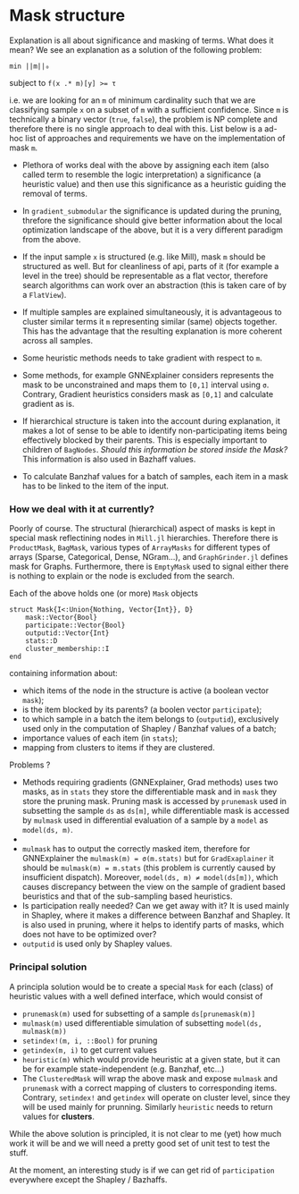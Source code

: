 # Mask structure

Explanation is all about significance and masking of terms. What does it mean? We see an explanation as a solution of the following problem:

``min ||m||₀``

subject to 
``f(x .* m)[y] >= τ	 ``

i.e. we are looking for an `m` of minimum cardinality such that we are classifying sample `x` on a subset of `m` with a sufficient confidence. Since `m` is technically a binary vector (`true`, `false`), the problem is NP complete and therefore there is no single approach to deal with this. List below is a ad-hoc list of approaches and requirements we have on the implementation of mask `m`. 

* Plethora of works deal with the above by assigning each item (also called term to resemble the logic interpretation) a significance (a heuristic value) and then use this significance as a heuristic guiding the removal of terms.

* In `gradient_submodular` the significance is updated during the pruning, threfore the significance should give better information about the local optimization landscape of the above, but it is a very different paradigm from the above.

* If the input sample `x` is structured (e.g. like Mill), mask `m` should be structured as well. But for cleanliness of api, parts of it (for example a level in the tree) should be representable as a flat vector, therefore search algorithms can work over an abstraction (this is taken care of by a `FlatView`).

* If multiple samples are explained simultaneously, it is advantageous to cluster similar terms it `m` representing similar (same) objects together. This has the advantage that the resulting explanation is more coherent across all samples.

* Some heuristic methods needs to take gradient with respect to `m`. 

* Some methods, for example GNNExplainer considers represents the mask to be unconstrained and maps them to `[0,1]` interval using `σ`. Contrary, Gradient heuristics considers mask as `[0,1]` and calculate gradient as is.

* If hierarchical structure is taken into the account during explanation, it makes a lot of sense to be able to identify non-participating items being effectively blocked by their parents. This is especially important to children of  `BagNodes`. *Should this information be stored inside the Mask?* This information is also used in Bazhaff values.

* To calculate Banzhaf values for a batch of samples, each item in a mask has to be linked to the item of the input.

### How we deal with it at currently?

Poorly of course. The structural (hierarchical) aspect of masks is kept in special mask reflectining nodes in `Mill.jl` hierarchies. Therefore there is `ProductMask`, `BagMask`, various types of `ArrayMasks` for different types of arrays (Sparse, Categorical, Dense, NGram...), and `GraphGrinder.jl` defines mask for Graphs. Furthermore, there is `EmptyMask` used to signal either there is nothing to explain or the node is excluded from the search. 


Each of the above holds one (or more) `Mask` objects
```
struct Mask{I<:Union{Nothing, Vector{Int}}, D}
	mask::Vector{Bool}
	participate::Vector{Bool}
	outputid::Vector{Int}
	stats::D
	cluster_membership::I
end
```

containing information about:
* which items of the node in the structure is active (a boolean vector `mask`);
* is the item blocked by its parents? (a boolen vector `participate`);
* to which sample in a batch the item belongs to (`outputid`), exclusively used only in the computation of Shapley / Banzhaf values of a batch;
* importance values of each item (in `stats`);
* mapping from clusters to items if they are clustered.

Problems ?
* Methods requiring gradients (GNNExplainer, Grad methods) uses two masks, as in `stats` they store the differentiable mask and in `mask` they store the pruning mask. Pruning mask is accessed by `prunemask` used in subsetting the sample `ds` as `ds[m]`, while differentiable mask is accessed by `mulmask` used in differential evaluation of a sample by a `model` as `model(ds, m)`.
* 
* `mulmask` has to output the correctly masked item, therefore for GNNExplainer the `mulmask(m) = σ(m.stats)` but for `GradExaplainer` it should be `mulmask(m) = m.stats` (this problem is currently caused by insufficient dispatch). Moreover, `model(ds, m) ≠ model(ds[m])`, which causes discrepancy between the view on the sample of gradient based beuristics and that of the sub-sampling based heuristics. 
* Is participation really needed? Can we get away with it? It is used mainly in Shapley, where it makes a difference between Banzhaf and Shapley. It is also used in pruning, where it helps to identify parts of masks, which does not have to be optimized over?
* `outputid` is used only by Shapley values.


### Principal solution

A principla solution would be to create a special `Mask` for each (class) of heuristic values with a well defined interface, which would consist of 
* `prunemask(m)` used for subsetting of a sample `ds[prunemask(m)]`
* `mulmask(m)` used differentiable simulation of subsetting `model(ds, mulmask(m))`
* `setindex!(m, i, ::Bool)` for pruning
* `getindex(m, i)` to get current values
* `heuristic(m)` which would provide heuristic at a given state, but it can be for example state-independent (e.g. Banzhaf, etc...)
* The `ClusteredMask` will wrap the above mask and expose `mulmask` and `prunemask` with a correct mapping of clusters to corresponding items. Contrary, `setindex!` and `getindex` will operate on cluster level, since they will be used mainly for prunning. Similarly `heuristic` needs to return values for **clusters**.

While the above solution is principled, it is not clear to me (yet) how much work it will be and we will need a pretty good set of unit test to test the stuff.

At the moment, an interesting study is if we can get rid of `participation` everywhere except the Shapley / Bazhaffs.
